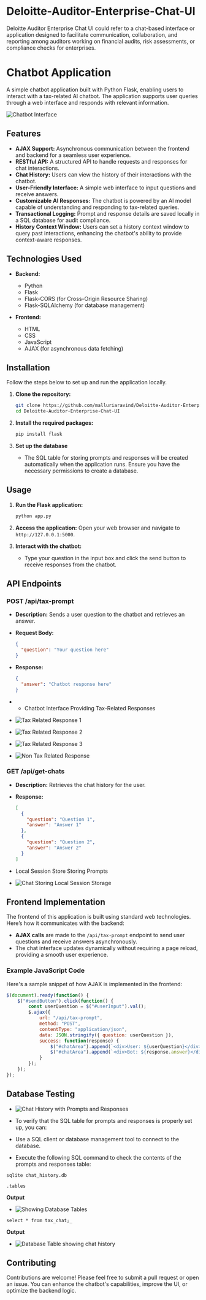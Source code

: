 # Deloitte-Auditor-Enterprise-Chat-UI
Deloitte Auditor Enterprise Chat UI could refer to a chat-based interface or application designed to facilitate communication, collaboration, and reporting among auditors working on financial audits, risk assessments, or compliance checks for enterprises.

# Chatbot Application

A simple chatbot application built with Python Flask, enabling users to interact with a tax-related AI chatbot. The application supports user queries through a web interface and responds with relevant information. 

![Chatbot Interface](output/chatbot_interface.PNG)  

## Features

- **AJAX Support:** Asynchronous communication between the frontend and backend for a seamless user experience.
- **RESTful API:** A structured API to handle requests and responses for chat interactions.
- **Chat History:** Users can view the history of their interactions with the chatbot.
- **User-Friendly Interface:** A simple web interface to input questions and receive answers.
- **Customizable AI Responses:** The chatbot is powered by an AI model capable of understanding and responding to tax-related queries.
- **Transactional Logging:** Prompt and response details are saved locally in a SQL database for audit compliance.
- **History Context Window:** Users can set a history context window to query past interactions, enhancing the chatbot's ability to provide context-aware responses.

## Technologies Used

- **Backend:**
  - Python
  - Flask
  - Flask-CORS (for Cross-Origin Resource Sharing)
  - Flask-SQLAlchemy (for database management)
  
- **Frontend:**
  - HTML
  - CSS
  - JavaScript
  - AJAX (for asynchronous data fetching)

## Installation

Follow the steps below to set up and run the application locally.

1. **Clone the repository:**

   ```bash
   git clone https://github.com/malluriaravind/Deloitte-Auditor-Enterprise-Chat-UI.git
   cd Deloitte-Auditor-Enterprise-Chat-UI
   ```


2. **Install the required packages:**

   ```bash
   pip install flask
   ```

4. **Set up the database**
   - The SQL table for storing prompts and responses will be created automatically when the application runs. Ensure you have the necessary permissions to create a database.

## Usage

1. **Run the Flask application:**

   ```bash
   python app.py
   ```

2. **Access the application:**
   Open your web browser and navigate to `http://127.0.0.1:5000`.

3. **Interact with the chatbot:**
   - Type your question in the input box and click the send button to receive responses from the chatbot.

## API Endpoints

### POST /api/tax-prompt

- **Description:** Sends a user question to the chatbot and retrieves an answer.
- **Request Body:**
  
  ```json
  {
    "question": "Your question here"
  }
  ```
- **Response:**
  
  ```json
  {
    "answer": "Chatbot response here"
  }
  ```
- - Chatbot Interface Providing Tax-Related Responses
- ![Tax Related Response 1](output/tax-related-response-1.PNG)  
- ![Tax Related Response 2](output/tax-related-response-2.PNG)  
- ![Tax Related Response 3](output/tax-related-response-3.PNG)  
- ![Non Tax Related Response](output/non-tax-related-response.PNG)  

### GET /api/get-chats

- **Description:** Retrieves the chat history for the user.
- **Response:**

  ```json
  [
    {
      "question": "Question 1",
      "answer": "Answer 1"
    },
    {
      "question": "Question 2",
      "answer": "Answer 2"
    }
  ]
  ```
- Local Session Store Storing Prompts
- ![Chat Storing Local Session Storage](output/local-session-store.PNG)  


## Frontend Implementation

The frontend of this application is built using standard web technologies. Here’s how it communicates with the backend:

- **AJAX calls** are made to the `/api/tax-prompt` endpoint to send user questions and receive answers asynchronously.
- The chat interface updates dynamically without requiring a page reload, providing a smooth user experience.

### Example JavaScript Code

Here's a sample snippet of how AJAX is implemented in the frontend:

```javascript
$(document).ready(function() {
    $("#sendButton").click(function() {
        const userQuestion = $("#userInput").val();
        $.ajax({
            url: "/api/tax-prompt",
            method: "POST",
            contentType: "application/json",
            data: JSON.stringify({ question: userQuestion }),
            success: function(response) {
                $("#chatArea").append(`<div>User: ${userQuestion}</div>`);
                $("#chatArea").append(`<div>Bot: ${response.answer}</div>`);
            }
        });
    });
});
```

## Database Testing
- ![Chat History with Prompts and Responses](output/db-chat-history.PNG) 

- To verify that the SQL table for prompts and responses is properly set up, you can:

- Use a SQL client or database management tool to connect to the database.

- Execute the following SQL command to check the contents of the prompts and responses table:

```
sqlite chat_history.db
```

```
.tables
```
**Output**
- ![Showing Database Tables](output/db-tables.PNG)  

```
select * from tax_chat;_
```
**Output**
- ![Database Table showing chat history](output/db-chat-history.PNG)  

## Contributing

Contributions are welcome! Please feel free to submit a pull request or open an issue. You can enhance the chatbot's capabilities, improve the UI, or optimize the backend logic.

